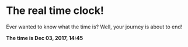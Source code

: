 # The real time clock!

Ever wanted to know what the time is? Well, your journey is about to end!

**The time is Dec 03, 2017, 14:45**